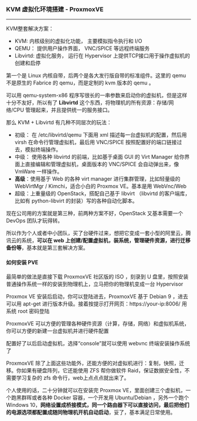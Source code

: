 ### KVM 虚拟化环境搭建 - ProxmoxVE
----
KVM整套解决方案：

- KVM: 内核级别的虚拟化功能， 主要模拟指令执行和 I/O
- QEMU： 提供用户操作界面， VNC/SPICE 等远程终端服务
- Libvirtd: 虚拟化服务， 运行在 Hypervisor 上提供TCP接口用于操作虚拟机的创建和启停

第一个是 Linux 内核自带，后两个是各大发行版自带的标准组件。这里的 qemu 不是原生的 Fabrice 的 qemu，而是定制的 kvm 版本的 qemu 。

可以用 qemu-system-x86 程序写很长的一串参数来启动你的虚拟机，但是这样十分不友好，所以有了 **Libvirtd** 这个东西，将物理机的所有资源：存储/网络/CPU 管理起来，并且提供统一的服务接口。

那么 KVM + Libvirtd 有几种不同层次的玩法：

- 初级： 在 /etc/libvirtd/qemu 下面用 xml 描述每一台虚拟机的配置，然后用 virsh 在命令行管理虚拟机，最后用 VNC/SPICE 按照配置好的端口链接过去，模拟终端操作。
- 中级： 使用各种 libvirtd 的前端，比如基于桌面 GUI 的 Virt Manager 给你界面上直接编辑和管理虚拟机，桌面版本的 VNC/SPICE 会自动弹出来，像 VmWare 一样操作。
- **高级**：使用基于 Web 的各种 virt manager 进行集群管理，比如轻量级的 WebVirtMgr / Kimchi，适合小白的 Proxmox VE。基本是用 WebVnc/Web
- 超级：上重量级的 OpenStack，搭配自己基于 libvirt （libvirtd 的客户端库，比如有 python-libvirt 的封装）写的各种自动化脚本。

现在公司用的方案就是第三种，前两种方案不好，OpenStack 又基本需要一个 DevOps 团队才玩得转。

所以作为个人或者中小团队，买了台硬件过来，想把它变成一套小型的阿里云，腾讯云的系统，**可以在 web 上创建/配置虚拟机，装系统，管理硬件资源，进行迁移备份等**，基本就是第三套解决方案。

#### 如何安装 PVE 
最简单的做法是直接下载 ProxmoxVE 社区版的 ISO ，刻录到 U 盘里，按照安装普通操作系统一样的安装到物理机上，立马把你的物理机变成一台 Hypervisor

Proxmox VE 安装后启动，你可以登陆进去，ProxmoxVE 基于 Debian 9 ，进去可以用 apt-get 进行版本升级。接着按提示打开网页：https://your-ip:8006/ 用系统 root 密码登陆

ProxmoxVE 可以方便的管理各种硬件资源（计算，存储，网络）和虚拟机系统，你可以方便的新建一台虚拟机并进行硬件配置

配置好了以后启动虚拟机，选择“console”就可以使用 webvnc 终端安装操作系统了

ProxmoxVE 除了上面这些功能外，还能方便的对虚拟机进行：复制，快照，迁移。你如果有硬盘阵列，它还能使用 ZFS 帮你做软件 Raid，保证数据安全性，不需要学习复杂的 zfs 命令行，web上点点点就出来了。

个人使用的话，二十分钟就可以在安装完 Proxmox VE，里面创建三个虚拟机，一个跑黑群晖或者各种 Docker 容器，一个开发用 Ubuntu/Debian ，另外一个跑个 Windows 10，**网络设置成桥接模式，同一个路由器下可以直接访问，最后把他们的电源选项都配置成随同物理机开机自动启动**，妥了，基本满足日常使用。

